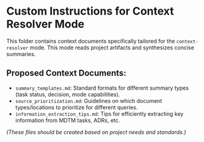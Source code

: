 # Custom Instructions for Context Resolver Mode

This folder contains context documents specifically tailored for the `context-resolver` mode. This mode reads project artifacts and synthesizes concise summaries.

## Proposed Context Documents:

*   `summary_templates.md`: Standard formats for different summary types (task status, decision, mode capabilities).
*   `source_prioritization.md`: Guidelines on which document types/locations to prioritize for different queries.
*   `information_extraction_tips.md`: Tips for efficiently extracting key information from MDTM tasks, ADRs, etc.

*(These files should be created based on project needs and standards.)*